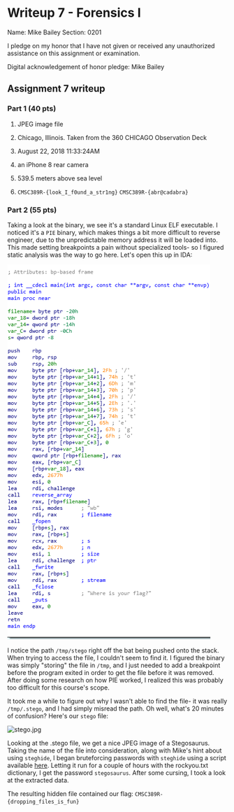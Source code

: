 Writeup 7 - Forensics I
======

Name: Mike Bailey
Section: 0201

I pledge on my honor that I have not given or received any unauthorized assistance on this assignment or examination.

Digital acknowledgement of honor pledge: Mike Bailey

## Assignment 7 writeup

### Part 1 (40 pts)

1. JPEG image file

2. Chicago, Illinois. Taken from the 360 CHICAGO Observation Deck

3. August 22, 2018 11:33:24AM 

4. an iPhone 8 rear camera

5. 539.5 meters above sea level

6. `CMSC389R-{look_I_f0und_a_str1ng}` `CMSC389R-{abr@cadabra}`

### Part 2 (55 pts)

Taking a look at the binary, we see it's a standard Linux ELF executable. I noticed it's a `PIE` binary, which makes things a bit more difficult to reverse engineer, due to the unpredictable memory address it will be loaded into. This made setting breakpoints a pain without specialized tools- so I figured static analysis was the way to go here. Let's open this up in IDA:

![IDA.png](./IDA.png)

I notice the path `/tmp/stego` right off the bat being pushed onto the stack. When trying to access the file, I couldn't seem to find it. I figured the binary was simply "storing" the file in `/tmp`, and I just needed to add a breakpoint before the program exited in order to get the file before it was removed. After doing some research on how PIE worked, I realized this was probably too difficult for this course's scope.

It took me a while to figure out why I wasn't able to find the file- it was really `/tmp/.stego`, and I had simply misread the path. Oh well, what's 20 minutes of confusion? Here's our `stego` file:

![stego.jpg](./stego.jpg)

Looking at the .stego file, we get a nice JPEG image of a Stegosaurus. Taking the name of the file into consideration, along with Mike's hint about using `steghide`, I began bruteforcing passwords with `steghide` using a script available [here](https://github.com/Paradoxis/StegCracker). Letting it run for a couple of hours with the rockyou.txt dictionary, I get the password `stegosaurus`. After some cursing, I took a look at the extracted data.

The resulting hidden file contained our flag: `CMSC389R-{dropping_files_is_fun}`
